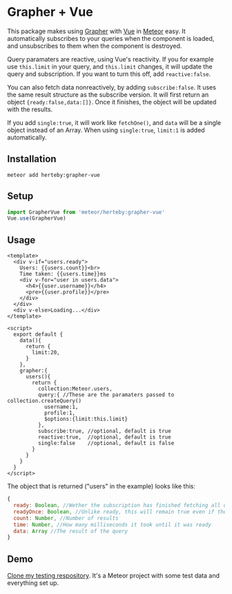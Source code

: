 # Grapher + Vue

This package makes using [Grapher](http://grapher.cultofcoders.com/) with [Vue](https://vuejs.org/) in [Meteor](https://www.meteor.com/) easy. It automatically subscribes to your queries when the component is loaded, and unsubscribes to them when the component is destroyed.

Query paramaters are reactive, using Vue's reactivity. If you for example use `this.limit` in your query, and `this.limit` changes, it will update the query and subscription. If you want to turn this off, add `reactive:false`.

You can also fetch data nonreactively, by adding `subscribe:false`. It uses the same result structure as the subscribe version. It will first return an object `{ready:false,data:[]}`. Once it finishes, the object will be updated with the results.

If you add `single:true`, it will work like `fetchOne()`, and `data` will be a single object instead of an Array. When using `single:true`, `limit:1` is added automatically.

## Installation
```
meteor add herteby:grapher-vue
```
## Setup
```javascript
import GrapherVue from 'meteor/herteby:grapher-vue'
Vue.use(GrapherVue)
```
## Usage
```vue
<template>
  <div v-if="users.ready">
    Users: {{users.count}}<br>
    Time taken: {{users.time}}ms
    <div v-for="user in users.data">
      <h4>{{user.username}}</h4>
      <pre>{{user.profile}}</pre>
    </div>
  </div>
  <div v-else>Loading...</div>
</template>

<script>
  export default {
    data(){
      return {
        limit:20,
      }
    },
    grapher:{
      users(){
        return {
          collection:Meteor.users,
          query:{ //These are the paramaters passed to collection.createQuery()
            username:1,
            profile:1,
            $options:{limit:this.limit}
          },
          subscribe:true, //optional, default is true
          reactive:true,  //optional, default is true
          single:false    //optional, default is false
        }
      }
    }
  }
</script>
```
The object that is returned ("users" in the example) looks like this:
```javascript
{
  ready: Boolean, //Wether the subscription has finished fetching all documents
  readyOnce: Boolean, //Unlike ready, this will remain true even if the subscription is later changed
  count: Number, //Number of results
  time: Number, //How many milliseconds it took until it was ready
  data: Array //The result of the query
}
```
## Demo
[Clone my testing respository](https://github.com/Herteby/testing). It's a Meteor project with some test data and everything set up.
